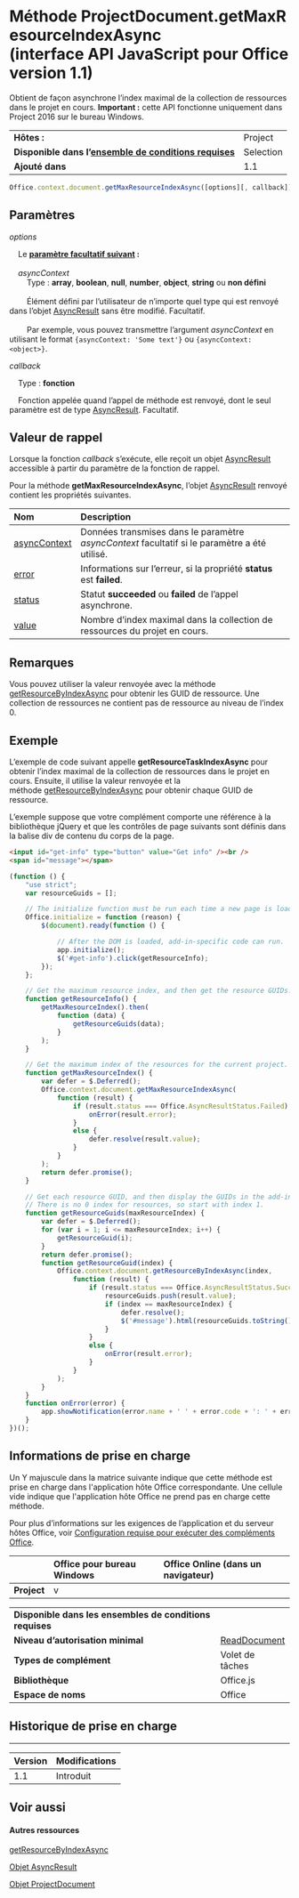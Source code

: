 
# <a name="projectdocument.getmaxresourceindexasync-method-(javascript-api-for-office-v1.1)"></a>Méthode ProjectDocument.getMaxResourceIndexAsync (interface API JavaScript pour Office version 1.1)
Obtient de façon asynchrone l’index maximal de la collection de ressources dans le projet en cours.  **Important :** cette API fonctionne uniquement dans Project 2016 sur le bureau Windows.

|||
|:-----|:-----|
|**Hôtes :**|Project|
|**Disponible dans l’[ensemble de conditions requises](../../docs/overview/specify-office-hosts-and-api-requirements.md)**|Selection|
|**Ajouté dans**|1.1|

```js
Office.context.document.getMaxResourceIndexAsync([options][, callback]);
```


## <a name="parameters"></a>Paramètres


_options_<br/>
&nbsp;&nbsp;&nbsp;&nbsp;Le **[paramètre facultatif suivant](../../docs/develop/asynchronous-programming-in-office-add-ins.md#passing-optional-parameters-to-asynchronous-methods) :**<br/><br/>&nbsp;&nbsp;&nbsp;&nbsp;_asyncContext_<br/>&nbsp;&nbsp;&nbsp;&nbsp;&nbsp;&nbsp;&nbsp;&nbsp;Type : **array**, **boolean**, **null**, **number**, **object**, **string** ou **non défini**<br/><br/>&nbsp;&nbsp;&nbsp;&nbsp;&nbsp;&nbsp;&nbsp;&nbsp;Élément défini par l’utilisateur de n’importe quel type qui est renvoyé dans l’objet [AsyncResult](../../reference/shared/asyncresult.md) sans être modifié. Facultatif.<br/><br/>&nbsp;&nbsp;&nbsp;&nbsp;&nbsp;&nbsp;&nbsp;&nbsp;Par exemple, vous pouvez transmettre l’argument _asyncContext_ en utilisant le format `{asyncContext: 'Some text'}` ou `{asyncContext: <object>}`.

_callback_<br/>
&nbsp;&nbsp;&nbsp;&nbsp;Type : **fonction**<br/>
&nbsp;&nbsp;&nbsp;&nbsp;Fonction appelée quand l’appel de méthode est renvoyé, dont le seul paramètre est de type [AsyncResult](../../reference/shared/asyncresult.md). Facultatif.
    

## <a name="callback-value"></a>Valeur de rappel

Lorsque la fonction _callback_ s’exécute, elle reçoit un objet [AsyncResult](../../reference/shared/asyncresult.md) accessible à partir du paramètre de la fonction de rappel.

Pour la méthode **getMaxResourceIndexAsync**, l’objet [AsyncResult](../../reference/shared/asyncresult.md) renvoyé contient les propriétés suivantes.



|**Nom**|**Description**|
|:-----|:-----|
|[asyncContext](../../reference/shared/asyncresult.asynccontext.md)|Données transmises dans le paramètre _asyncContext_ facultatif si le paramètre a été utilisé.|
|[error](../../reference/shared/asyncresult.error.md)|Informations sur l’erreur, si la propriété **status** est **failed**.|
|[status](../../reference/shared/asyncresult.status.md)|Statut **succeeded** ou **failed** de l’appel asynchrone.|
|[value](../../reference/shared/asyncresult.value.md)|Nombre d’index maximal dans la collection de ressources du projet en cours.|

## <a name="remarks"></a>Remarques

Vous pouvez utiliser la valeur renvoyée avec la méthode [getResourceByIndexAsync](../../reference/shared/projectdocument.getresourcebyindexasync.md) pour obtenir les GUID de ressource. Une collection de ressources ne contient pas de ressource au niveau de l’index 0.


## <a name="example"></a>Exemple

L’exemple de code suivant appelle **getResourceTaskIndexAsync** pour obtenir l’index maximal de la collection de ressources dans le projet en cours. Ensuite, il utilise la valeur renvoyée et la méthode [getResourceByIndexAsync](../../reference/shared/projectdocument.getresourcebyindexasync.md) pour obtenir chaque GUID de ressource.

L’exemple suppose que votre complément comporte une référence à la bibliothèque jQuery et que les contrôles de page suivants sont définis dans la balise div de contenu du corps de la page.




```HTML
<input id="get-info" type="button" value="Get info" /><br />
<span id="message"></span>
```




```js
(function () {
    "use strict";
    var resourceGuids = [];

    // The initialize function must be run each time a new page is loaded.
    Office.initialize = function (reason) {
        $(document).ready(function () {

            // After the DOM is loaded, add-in-specific code can run.
            app.initialize();
            $('#get-info').click(getResourceInfo);
        });
    };

    // Get the maximum resource index, and then get the resource GUIDs.
    function getResourceInfo() {
        getMaxResourceIndex().then(
            function (data) {
                getResourceGuids(data);
            }
        );
    }

    // Get the maximum index of the resources for the current project.
    function getMaxResourceIndex() {
        var defer = $.Deferred();
        Office.context.document.getMaxResourceIndexAsync(
            function (result) {
                if (result.status === Office.AsyncResultStatus.Failed) {
                    onError(result.error);
                }
                else {
                    defer.resolve(result.value);
                }
            }
        );
        return defer.promise();
    }

    // Get each resource GUID, and then display the GUIDs in the add-in.
    // There is no 0 index for resources, so start with index 1.
    function getResourceGuids(maxResourceIndex) {
        var defer = $.Deferred();
        for (var i = 1; i <= maxResourceIndex; i++) {
            getResourceGuid(i);
        }
        return defer.promise();
        function getResourceGuid(index) {
            Office.context.document.getResourceByIndexAsync(index,
                function (result) {
                    if (result.status === Office.AsyncResultStatus.Succeeded) {
                        resourceGuids.push(result.value);
                        if (index == maxResourceIndex) {
                            defer.resolve();
                            $('#message').html(resourceGuids.toString());
                        }
                    }
                    else {
                        onError(result.error);
                    }
                }
            );
        }
    }
    function onError(error) {
        app.showNotification(error.name + ' ' + error.code + ': ' + error.message);
    }
})();
```


## <a name="support-details"></a>Informations de prise en charge


Un Y majuscule dans la matrice suivante indique que cette méthode est prise en charge dans l'application hôte Office correspondante. Une cellule vide indique que l'application hôte Office ne prend pas en charge cette méthode.

Pour plus d’informations sur les exigences de l’application et du serveur hôtes Office, voir [Configuration requise pour exécuter des compléments Office](../../docs/overview/requirements-for-running-office-add-ins.md).


||**Office pour bureau Windows**|**Office Online (dans un navigateur)**|
|:-----|:-----|:-----|
|**Project**|v||

|||
|:-----|:-----|
|**Disponible dans les ensembles de conditions requises**||
|**Niveau d’autorisation minimal**|[ReadDocument](../../docs/develop/requesting-permissions-for-api-use-in-content-and-task-pane-add-ins.md)|
|**Types de complément**|Volet de tâches|
|**Bibliothèque**|Office.js|
|**Espace de noms**|Office|

## <a name="support-history"></a>Historique de prise en charge



****


|**Version**|**Modifications**|
|:-----|:-----|
|1.1|Introduit|

## <a name="see-also"></a>Voir aussi



#### <a name="other-resources"></a>Autres ressources


[getResourceByIndexAsync](../../reference/shared/projectdocument.getresourcebyindexasync.md)

[Objet AsyncResult](../../reference/shared/asyncresult.md)

[Objet ProjectDocument](../../reference/shared/projectdocument.projectdocument.md)
